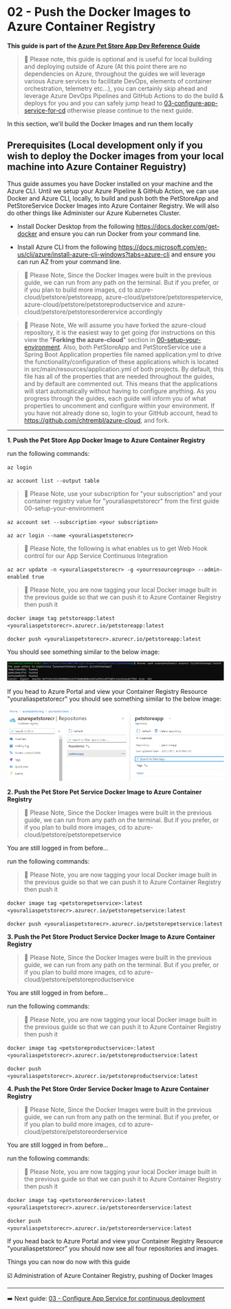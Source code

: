 # 02 - Push the Docker Images to Azure Container Registry

**This guide is part of the [Azure Pet Store App Dev Reference Guide](../README.md)**

> 📝 Please note, this guide is optional and is useful for local building and deploying outside of Azure (At this point there are no dependencies on Azure, throughout the guides we will leverage various Azure services to facilitate DevOps, elements of container orchestration, telemetry etc...), you can certainly skip ahead and leverage Azure DevOps Pipelines and GitHub Actions to do the build & deploys for you and you can safely jump head to [03-configure-app-service-for-cd](../03-configure-app-service-for-cd/README.md) otherwise please continue to the next guide.

In this section, we'll build the Docker Images and run them locally

## Prerequisites (Local development only if you wish to deploy the Docker images from your local machine into Azure Container Reguistry)

Thus guide assumes you have Docker installed on your machine and the Azure CLI. Until we setup your Azure Pipeline & GitHub Action, we can use Docker and Azure CLI, locally, to build and push both the PetStoreApp and PetStoreService Docker Images into Azure Container Registry. We will also do other things like Administer our Azure Kubernetes Cluster.

- Install Docker Desktop from the following https://docs.docker.com/get-docker and ensure you can run Docker from your command line.

- Install Azure CLI from the following https://docs.microsoft.com/en-us/cli/azure/install-azure-cli-windows?tabs=azure-cli and ensure you can run AZ from your command line.

> 📝 Please Note, Since the Docker Images were built in the previous guide, we can run from any path on the terminal. But if you prefer, or if you plan to build more images, cd to azure-cloud/petstore/petstoreapp, azure-cloud/petstore/petstorespetervice, azure-cloud/petstore/petstoreproductservice and azure-cloud/petstore/petstoresorderervice accordingly

> 📝 Please Note, We will assume you have forked the azure-cloud repository, it is the easiest way to get going (for instructions on this view the "**Forking the azure-cloud**" section in [00-setup-your-environment](../00-setup-your-environment/README.md). Also, both PetStoreApp and PetStoreService use a Spring Boot Application properties file named application.yml to drive the functionality/configuration of these applications which is located in src/main/resources/application.yml of both projects. By default, this file has all of the properties that are needed throughout the guides, and by default are commented out. This means that the applications will start automatically without having to configure anything. As you progress through the guides, each guide will inform you of what properties to uncomment and configure within your environment. If you have not already done so, login to your GitHub account, head to https://github.com/chtrembl/azure-cloud, and fork.

---

**1. Push the Pet Store App Docker Image to Azure Container Registry**

run the following commands:

`az login`

`az account list --output table`

> 📝 Please Note, use your subscription for "your subscription" and your container registry value for "youraliaspetstorecr" from the first guide 00-setup-your-environment

`az account set --subscription <your subscription>`

`az acr login --name <youraliaspetstorecr>`

> 📝 Please Note, the following is what enables us to get Web Hook control for our App Service Continuous Integration

`az acr update -n <youraliaspetstorecr> -g <yourresourcegroup> --admin-enabled true`

> 📝 Please Note, you are now tagging your local Docker image built in the previous guide so that we can push it to Azure Container Registry then push it

`docker image tag petstoreapp:latest <youraliaspetstorecr>.azurecr.io/petstoreapp:latest`

`docker push <youraliaspetstorecr>.azurecr.io/petstoreapp:latest`

You should see something similar to the below image:

![](images/petstoreapp_push.png)

If you head to Azure Portal and view your Container Registry Resource "youraliaspetstorecr" you should see something similar to the below image:

![](images/petstoreapp_cr.png)

**2. Push the Pet Store Pet Service Docker Image to Azure Container Registry**

> 📝 Please Note, Since the Docker Images were built in the previous guide, we can run from any path on the terminal. But if you prefer, or if you plan to build more images, cd to azure-cloud/petstore/petstorepetservice

You are still logged in from before...

run the following commands:

> 📝 Please Note, you are now tagging your local Docker image built in the previous guide so that we can push it to Azure Container Registry then push it

`docker image tag <petstorepetservice>:latest <youraliaspetstorecr>.azurecr.io/petstorepetservice:latest`

`docker push <youraliaspetstorecr>.azurecr.io/petstorepetservice:latest`

**3. Push the Pet Store Product Service Docker Image to Azure Container Registry**

> 📝 Please Note, Since the Docker Images were built in the previous guide, we can run from any path on the terminal. But if you prefer, or if you plan to build more images, cd to azure-cloud/petstore/petstoreproductservice

You are still logged in from before...

run the following commands:

> 📝 Please Note, you are now tagging your local Docker image built in the previous guide so that we can push it to Azure Container Registry then push it

`docker image tag <petstoreproductservice>:latest <youraliaspetstorecr>.azurecr.io/petstoreproductservice:latest`

`docker push <youraliaspetstorecr>.azurecr.io/petstoreproductservice:latest`

**4. Push the Pet Store Order Service Docker Image to Azure Container Registry**

> 📝 Please Note, Since the Docker Images were built in the previous guide, we can run from any path on the terminal. But if you prefer, or if you plan to build more images, cd to azure-cloud/petstore/petstoreorderservice

You are still logged in from before...

run the following commands:

> 📝 Please Note, you are now tagging your local Docker image built in the previous guide so that we can push it to Azure Container Registry then push it

`docker image tag <petstoreorderervice>:latest <youraliaspetstorecr>.azurecr.io/petstoreorderservice:latest`

`docker push <youraliaspetstorecr>.azurecr.io/petstoreorderservice:latest`

If you head back to Azure Portal and view your Container Registry Resource "youraliaspetstorecr" you should now see all four repositories and images.

Things you can now do now with this guide

☑️ Administration of Azure Container Registry, pushing of Docker Images

---

➡️ Next guide: [03 - Configure App Service for continuous deployment](../03-configure-app-service-for-cd/README.md)
